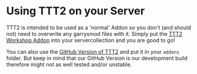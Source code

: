 # Using TTT2 on your Server

TTT2 is intended to be used as a 'normal' Addon so you don't (and should not) need to overwrite any garrysmod files with it. Simply put the [TTT2 Workshop Addon](https://steamcommunity.com/sharedfiles/filedetails/?id=1357204556) into your servercollection and you are good to go!

You can also use the [GitHub Version of TTT2](https://github.com/TTT-2/TTT2/) and put it in your `addons` folder. But keep in mind that our GitHub Version is our development build therefore might not as well tested and/or unstable.
